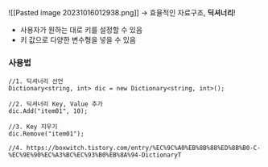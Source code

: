 ![[Pasted image 20231016012938.png]]
-> 효율적인 자료구조, **딕셔너리**!
- 사용자가 원하는 대로 키를 설정할 수 있음
- 키 값으로 다양한 변수형을 넣을 수 있음

### 사용법
```
//1. 딕셔너리 선언
Dictionary<string, int> dic = new Dictionary<string, int>();

//2. 딕셔너리 Key, Value 추가
dic.Add("item01", 10);

//3. Key 지우기
dic.Remove("item01");

//4. https://boxwitch.tistory.com/entry/%EC%9C%A0%EB%8B%88%ED%8B%B0-C-%EC%9E%90%EC%A3%BC%EC%93%B0%EB%8A%94-DictionaryT
```